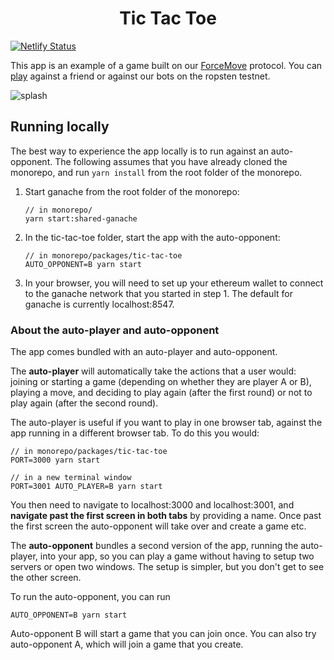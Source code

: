 <h1 align="center">
Tic Tac Toe
</h1>

<!-- TODO Update with link -->
[![Netlify Status](https://api.netlify.com/api/v1/badges/3d541d58-edf8-4760-b513-4f9a11b991de/deploy-status)](https://app.netlify.com/sites/tic-tac-toe-statechannels/deploys)

<!-- TODO check that ttt.statechannels.org works -->
This app is an example of a game built on our [ForceMove](https://magmo.com/force-move-games.pdf) protocol. You can [play](https://ttt.statechannels.org) against a friend or against our bots on the ropsten testnet.

![splash](./screens.png 'screens')

## Running locally

The best way to experience the app locally is to run against an auto-opponent. The following assumes
that you have already cloned the monorepo, and run `yarn install` from the root folder of the monorepo.

1. Start ganache from the root folder of the monorepo:
   ```
   // in monorepo/
   yarn start:shared-ganache
   ```
2. In the tic-tac-toe folder, start the app with the auto-opponent:
   ```
   // in monorepo/packages/tic-tac-toe
   AUTO_OPPONENT=B yarn start
   ```
3. In your browser, you will need to set up your ethereum wallet to connect to the
   ganache network that you started in step 1. The default for ganache is currently localhost:8547.

### About the auto-player and auto-opponent

The app comes bundled with an auto-player and auto-opponent.

The **auto-player** will automatically take the actions that a user would: joining or starting
a game (depending on whether they are player A or B), playing a move, and deciding to play
again (after the first round) or not to play again (after the second round).

The auto-player is useful if you want to play in one browser tab, against the app running
in a different browser tab. To do this you would:

```
// in monorepo/packages/tic-tac-toe
PORT=3000 yarn start

// in a new terminal window
PORT=3001 AUTO_PLAYER=B yarn start
```

You then need to navigate to localhost:3000 and localhost:3001, and **navigate past the first
screen in both tabs** by providing a name. Once past the first screen the auto-opponent will
take over and create a game etc.

The **auto-opponent** bundles a second version of the app, running the auto-player, into
your app, so you can play a game without having to setup two servers or open two windows.
The setup is simpler, but you don't get to see the other screen.

To run the auto-opponent, you can run

```
AUTO_OPPONENT=B yarn start
```

Auto-opponent B will start a game that you can join once. You can also try
auto-opponent A, which will join a game that you create.
